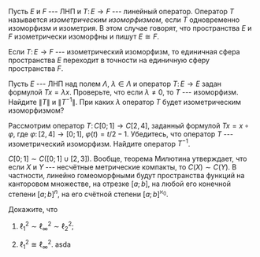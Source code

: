 Пусть $E$ и $F$ --- ЛНП и $T\colon E\to F$ --- линейный оператор.
Оператор $T$ называется *изометрическим изоморфизмом*, если $T$ одновременно изоморфизм и изометрия. В этом случае говорят, что пространства $E$ и $F$ изометрически изоморфны и пишут $E\cong F$.

Если $T\colon E\to F$ --- изометрический изоморфизм, то единичная сфера пространства $E$ переходит в точности на единичную сферу пространства $F$.

Пусть $E$ --- ЛНП над полем $\Lambda$, $\lambda\in\Lambda$ и оператор $T\colon E\to E$ задан формулой $Tx=\lambda x$. 
Проверьте, что если $\lambda\neq 0$, то $T$ --- изоморфизм. Найдите $\lVert T \rVert$ и $\lVert T^{-1} \rVert$. При каких $\lambda$ оператор $T$ будет изометрическим изоморфизмом?

Рассмотрим оператор $T\colon C[0;1]\to C[2,4]$, заданный формулой $Tx=x \circ\varphi$, где $\varphi\colon [2,4]\to [0;1]$, $\varphi(t)=t/2-1$. Убедитесь, что оператор $T$ --- изометрический изоморфизм. 
Найдите оператор $T^{-1}$.

$C[0;1]\sim C([0;1]\cup [2,3])$. Вообще, теорема Милютина утверждает, что если $X$ и $Y$ --- несчётные метрические компакты, то $C(X)\sim C(Y)$. В частности, линейно гомеоморфными будут пространства функций на канторовом множестве, на отрезке $[a;b]$, на любой его конечной степени $[a;b]^n$, на его счётной степени $[a;b]^{\aleph_0}$.

Докажите, что

1)  $\ell_1^2 \sim \ell_\infty^2 \sim \ell_2^2$;

2)  $\ell_1^2 \cong \ell_\infty^2$. asda